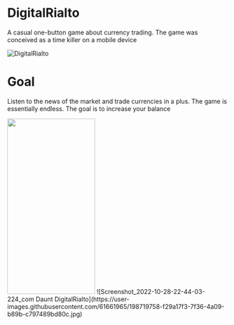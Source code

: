 # DigitalRialto
A casual one-button game about currency trading. The game was conceived as a time killer on a mobile device

![DigitalRialto](https://user-images.githubusercontent.com/61661965/198719709-dde78e77-3c09-433f-a01f-f00d33c7cfa0.jpg)

# Goal
Listen to the news of the market and trade currencies in a plus. The game is essentially endless. The goal is to increase your balance

<img src="https://user-images.githubusercontent.com/61661965/198719758-f29a17f3-7f36-4a09-b89b-c797489bd80c.jpg" data-canonical-src="https://user-images.githubusercontent.com/61661965/198719758-f29a17f3-7f36-4a09-b89b-c797489bd80c.jpg" width="200" height="400" />
![Screenshot_2022-10-28-22-44-03-224_com Daunt DigitalRialto](https://user-images.githubusercontent.com/61661965/198719758-f29a17f3-7f36-4a09-b89b-c797489bd80c.jpg)
